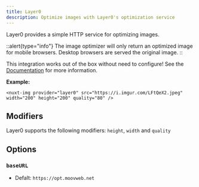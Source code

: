```yaml
---
title: Layer0
description: Optimize images with Layer0's optimization service
---
```


Layer0 provides a simple HTTP service for optimizing images.

::alert{type="info"}
The image optimizer will only return an optimized image for mobile browsers. Desktop browsers are served the original image.
::

This integration works out of the box without need to configure!  See the [Documentation](https://docs.layer0.co/guides/image_optimization) for more information.

**Example:**

```vue
<nuxt-img provider="layer0" src="https://i.imgur.com/LFtQeX2.jpeg" width="200" height="200" quality="80" />
```

## Modifiers

Layer0 supports the following modifiers: `height`, `width` and `quality`

## Options

### `baseURL`

- Defalt: `https://opt.moovweb.net`
